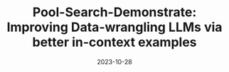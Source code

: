 ---
title: "Pool-Search-Demonstrate: Improving Data-wrangling LLMs via better in-context examples"
excerpt: 'Changho Shin\*, **Joon Suk Huh**\*, Ellina Choi, *NeurIPS 2023 2nd Table Representation Learning Workshop*'
collection: publications
link: 'https://openreview.net/pdf?id=6Kb3pE9nWQ'
date: 2023-10-28
---